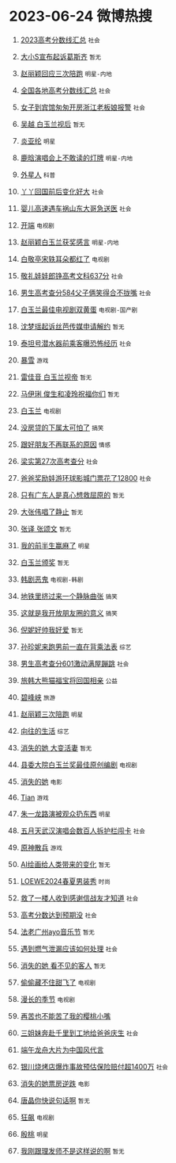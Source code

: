 # 2023-06-24 微博热搜 
1. [2023高考分数线汇总](https://m.weibo.cn/search?containerid=100103type%3D1%26t%3D10%26q%3D%232023%E9%AB%98%E8%80%83%E5%88%86%E6%95%B0%E7%BA%BF%E6%B1%87%E6%80%BB%23&stream_entry_id=51&isnewpage=1&extparam=seat%3D1%26stream_entry_id%3D51%26dgr%3D0%26cate%3D10103%26c_type%3D51%26filter_type%3Drealtimehot%26pos%3D0%26display_time%3D1687557878%26pre_seqid%3D168755787813701969927&luicode=10000011&lfid=106003type%3D25%26t%3D3%26disable_hot%3D1%26filter_type%3Drealtimehot) `社会` 

2. [大小S宣布起诉葛斯齐](https://m.weibo.cn/search?containerid=100103type%3D1%26t%3D10%26q%3D%E5%A4%A7%E5%B0%8FS%E5%AE%A3%E5%B8%83%E8%B5%B7%E8%AF%89%E8%91%9B%E6%96%AF%E9%BD%90&stream_entry_id=31&isnewpage=1&extparam=seat%3D1%26cate%3D5001%26filter_type%3Drealtimehot%26dgr%3D0%26pos%3D0%26lcate%3D5001%26flag%3D2%26band_rank%3D1%26stream_entry_id%3D31%26q%3D%25E5%25A4%25A7%25E5%25B0%258FS%25E5%25AE%25A3%25E5%25B8%2583%25E8%25B5%25B7%25E8%25AF%2589%25E8%2591%259B%25E6%2596%25AF%25E9%25BD%2590%26c_type%3D31%26realpos%3D1%26display_time%3D1687557878%26pre_seqid%3D168755787813701969927&luicode=10000011&lfid=106003type%3D25%26t%3D3%26disable_hot%3D1%26filter_type%3Drealtimehot) `暂无` 

3. [赵丽颖回应三次陪跑](https://m.weibo.cn/search?containerid=100103type%3D1%26t%3D10%26q%3D%23%E8%B5%B5%E4%B8%BD%E9%A2%96%E5%9B%9E%E5%BA%94%E4%B8%89%E6%AC%A1%E9%99%AA%E8%B7%91%23&stream_entry_id=31&isnewpage=1&extparam=seat%3D1%26cate%3D5001%26filter_type%3Drealtimehot%26dgr%3D0%26pos%3D1%26lcate%3D5001%26flag%3D16%26band_rank%3D2%26stream_entry_id%3D31%26q%3D%2523%25E8%25B5%25B5%25E4%25B8%25BD%25E9%25A2%2596%25E5%259B%259E%25E5%25BA%2594%25E4%25B8%2589%25E6%25AC%25A1%25E9%2599%25AA%25E8%25B7%2591%2523%26c_type%3D31%26realpos%3D2%26display_time%3D1687557878%26pre_seqid%3D168755787813701969927&luicode=10000011&lfid=106003type%3D25%26t%3D3%26disable_hot%3D1%26filter_type%3Drealtimehot) `明星-内地` 

4. [全国各地高考分数线汇总](https://m.weibo.cn/search?containerid=100103type%3D1%26t%3D10%26q%3D%23%E5%85%A8%E5%9B%BD%E5%90%84%E5%9C%B0%E9%AB%98%E8%80%83%E5%88%86%E6%95%B0%E7%BA%BF%E6%B1%87%E6%80%BB%23&stream_entry_id=31&isnewpage=1&extparam=seat%3D1%26cate%3D5001%26filter_type%3Drealtimehot%26dgr%3D0%26pos%3D2%26lcate%3D5001%26flag%3D0%26band_rank%3D3%26stream_entry_id%3D31%26q%3D%2523%25E5%2585%25A8%25E5%259B%25BD%25E5%2590%2584%25E5%259C%25B0%25E9%25AB%2598%25E8%2580%2583%25E5%2588%2586%25E6%2595%25B0%25E7%25BA%25BF%25E6%25B1%2587%25E6%2580%25BB%2523%26c_type%3D31%26realpos%3D3%26display_time%3D1687557878%26pre_seqid%3D168755787813701969927&luicode=10000011&lfid=106003type%3D25%26t%3D3%26disable_hot%3D1%26filter_type%3Drealtimehot) `社会` 

5. [女子到宾馆匆匆开房浙江老板娘报警](https://m.weibo.cn/search?containerid=100103type%3D1%26t%3D10%26q%3D%23%E5%A5%B3%E5%AD%90%E5%88%B0%E5%AE%BE%E9%A6%86%E5%8C%86%E5%8C%86%E5%BC%80%E6%88%BF%E6%B5%99%E6%B1%9F%E8%80%81%E6%9D%BF%E5%A8%98%E6%8A%A5%E8%AD%A6%23&stream_entry_id=31&isnewpage=1&extparam=seat%3D1%26cate%3D5001%26filter_type%3Drealtimehot%26dgr%3D0%26pos%3D3%26lcate%3D5001%26flag%3D32768%26band_rank%3D4%26stream_entry_id%3D31%26q%3D%2523%25E5%25A5%25B3%25E5%25AD%2590%25E5%2588%25B0%25E5%25AE%25BE%25E9%25A6%2586%25E5%258C%2586%25E5%258C%2586%25E5%25BC%2580%25E6%2588%25BF%25E6%25B5%2599%25E6%25B1%259F%25E8%2580%2581%25E6%259D%25BF%25E5%25A8%2598%25E6%258A%25A5%25E8%25AD%25A6%2523%26c_type%3D31%26realpos%3D4%26display_time%3D1687557878%26pre_seqid%3D168755787813701969927&luicode=10000011&lfid=106003type%3D25%26t%3D3%26disable_hot%3D1%26filter_type%3Drealtimehot) `社会` 

6. [吴越 白玉兰视后](https://m.weibo.cn/search?containerid=100103type%3D1%26t%3D10%26q%3D%E5%90%B4%E8%B6%8A+%E7%99%BD%E7%8E%89%E5%85%B0%E8%A7%86%E5%90%8E&stream_entry_id=31&isnewpage=1&extparam=seat%3D1%26cate%3D5001%26filter_type%3Drealtimehot%26dgr%3D0%26pos%3D4%26lcate%3D5001%26flag%3D16%26band_rank%3D5%26stream_entry_id%3D31%26q%3D%25E5%2590%25B4%25E8%25B6%258A%2520%25E7%2599%25BD%25E7%258E%2589%25E5%2585%25B0%25E8%25A7%2586%25E5%2590%258E%26c_type%3D31%26realpos%3D5%26display_time%3D1687557878%26pre_seqid%3D168755787813701969927&luicode=10000011&lfid=106003type%3D25%26t%3D3%26disable_hot%3D1%26filter_type%3Drealtimehot) `暂无` 

7. [炎亚纶](https://m.weibo.cn/search?containerid=100103type%3D1%26t%3D10%26q%3D%E7%82%8E%E4%BA%9A%E7%BA%B6&stream_entry_id=31&isnewpage=1&extparam=seat%3D1%26cate%3D5001%26filter_type%3Drealtimehot%26dgr%3D0%26pos%3D5%26lcate%3D5001%26flag%3D2%26band_rank%3D6%26stream_entry_id%3D31%26q%3D%25E7%2582%258E%25E4%25BA%259A%25E7%25BA%25B6%26c_type%3D31%26realpos%3D6%26display_time%3D1687557878%26pre_seqid%3D168755787813701969927&luicode=10000011&lfid=106003type%3D25%26t%3D3%26disable_hot%3D1%26filter_type%3Drealtimehot) `明星` 

8. [鹿晗演唱会上不敢读的灯牌](https://m.weibo.cn/search?containerid=100103type%3D1%26t%3D10%26q%3D%23%E9%B9%BF%E6%99%97%E6%BC%94%E5%94%B1%E4%BC%9A%E4%B8%8A%E4%B8%8D%E6%95%A2%E8%AF%BB%E7%9A%84%E7%81%AF%E7%89%8C%23&stream_entry_id=31&isnewpage=1&extparam=seat%3D1%26cate%3D5001%26filter_type%3Drealtimehot%26dgr%3D0%26pos%3D6%26lcate%3D5001%26flag%3D16%26band_rank%3D7%26stream_entry_id%3D31%26q%3D%2523%25E9%25B9%25BF%25E6%2599%2597%25E6%25BC%2594%25E5%2594%25B1%25E4%25BC%259A%25E4%25B8%258A%25E4%25B8%258D%25E6%2595%25A2%25E8%25AF%25BB%25E7%259A%2584%25E7%2581%25AF%25E7%2589%258C%2523%26c_type%3D31%26realpos%3D7%26display_time%3D1687557878%26pre_seqid%3D168755787813701969927&luicode=10000011&lfid=106003type%3D25%26t%3D3%26disable_hot%3D1%26filter_type%3Drealtimehot) `明星-内地` 

9. [外星人](https://m.weibo.cn/search?containerid=100103type%3D1%26t%3D10%26q%3D%E5%A4%96%E6%98%9F%E4%BA%BA&stream_entry_id=31&isnewpage=1&extparam=seat%3D1%26cate%3D5001%26filter_type%3Drealtimehot%26dgr%3D0%26pos%3D7%26lcate%3D5001%26flag%3D16%26band_rank%3D8%26stream_entry_id%3D31%26q%3D%25E5%25A4%2596%25E6%2598%259F%25E4%25BA%25BA%26c_type%3D31%26realpos%3D8%26display_time%3D1687557878%26pre_seqid%3D168755787813701969927&luicode=10000011&lfid=106003type%3D25%26t%3D3%26disable_hot%3D1%26filter_type%3Drealtimehot) `科普` 

10. [丫丫回国前后变化好大](https://m.weibo.cn/search?containerid=100103type%3D1%26t%3D10%26q%3D%23%E4%B8%AB%E4%B8%AB%E5%9B%9E%E5%9B%BD%E5%89%8D%E5%90%8E%E5%8F%98%E5%8C%96%E5%A5%BD%E5%A4%A7%23&stream_entry_id=31&isnewpage=1&extparam=seat%3D1%26cate%3D5001%26filter_type%3Drealtimehot%26dgr%3D0%26pos%3D8%26lcate%3D5001%26flag%3D32768%26band_rank%3D9%26stream_entry_id%3D31%26q%3D%2523%25E4%25B8%25AB%25E4%25B8%25AB%25E5%259B%259E%25E5%259B%25BD%25E5%2589%258D%25E5%2590%258E%25E5%258F%2598%25E5%258C%2596%25E5%25A5%25BD%25E5%25A4%25A7%2523%26c_type%3D31%26realpos%3D9%26display_time%3D1687557878%26pre_seqid%3D168755787813701969927&luicode=10000011&lfid=106003type%3D25%26t%3D3%26disable_hot%3D1%26filter_type%3Drealtimehot) `社会` 

11. [婴儿高速遇车祸山东大哥急送医](https://m.weibo.cn/search?containerid=100103type%3D1%26t%3D10%26q%3D%23%E5%A9%B4%E5%84%BF%E9%AB%98%E9%80%9F%E9%81%87%E8%BD%A6%E7%A5%B8%E5%B1%B1%E4%B8%9C%E5%A4%A7%E5%93%A5%E6%80%A5%E9%80%81%E5%8C%BB%23&stream_entry_id=31&isnewpage=1&extparam=seat%3D1%26cate%3D5001%26filter_type%3Drealtimehot%26dgr%3D0%26pos%3D9%26lcate%3D5001%26flag%3D32768%26band_rank%3D10%26stream_entry_id%3D31%26q%3D%2523%25E5%25A9%25B4%25E5%2584%25BF%25E9%25AB%2598%25E9%2580%259F%25E9%2581%2587%25E8%25BD%25A6%25E7%25A5%25B8%25E5%25B1%25B1%25E4%25B8%259C%25E5%25A4%25A7%25E5%2593%25A5%25E6%2580%25A5%25E9%2580%2581%25E5%258C%25BB%2523%26c_type%3D31%26realpos%3D10%26display_time%3D1687557878%26pre_seqid%3D168755787813701969927&luicode=10000011&lfid=106003type%3D25%26t%3D3%26disable_hot%3D1%26filter_type%3Drealtimehot) `社会` 

12. [开端](https://m.weibo.cn/search?containerid=100103type%3D1%26t%3D10%26q%3D%E5%BC%80%E7%AB%AF&stream_entry_id=31&isnewpage=1&extparam=seat%3D1%26cate%3D5001%26filter_type%3Drealtimehot%26dgr%3D0%26pos%3D10%26lcate%3D5001%26flag%3D2%26band_rank%3D11%26stream_entry_id%3D31%26q%3D%25E5%25BC%2580%25E7%25AB%25AF%26c_type%3D31%26realpos%3D11%26display_time%3D1687557878%26pre_seqid%3D168755787813701969927&luicode=10000011&lfid=106003type%3D25%26t%3D3%26disable_hot%3D1%26filter_type%3Drealtimehot) `电视剧` 

13. [赵丽颖白玉兰获奖感言](https://m.weibo.cn/search?containerid=100103type%3D1%26t%3D10%26q%3D%23%E8%B5%B5%E4%B8%BD%E9%A2%96%E7%99%BD%E7%8E%89%E5%85%B0%E8%8E%B7%E5%A5%96%E6%84%9F%E8%A8%80%23&stream_entry_id=31&isnewpage=1&extparam=seat%3D1%26cate%3D5001%26filter_type%3Drealtimehot%26dgr%3D0%26pos%3D11%26lcate%3D5001%26flag%3D0%26band_rank%3D12%26stream_entry_id%3D31%26q%3D%2523%25E8%25B5%25B5%25E4%25B8%25BD%25E9%25A2%2596%25E7%2599%25BD%25E7%258E%2589%25E5%2585%25B0%25E8%258E%25B7%25E5%25A5%2596%25E6%2584%259F%25E8%25A8%2580%2523%26c_type%3D31%26realpos%3D12%26display_time%3D1687557878%26pre_seqid%3D168755787813701969927&luicode=10000011&lfid=106003type%3D25%26t%3D3%26disable_hot%3D1%26filter_type%3Drealtimehot) `明星-内地` 

14. [白敬亭宋轶耳朵都红了](https://m.weibo.cn/search?containerid=100103type%3D1%26t%3D10%26q%3D%23%E7%99%BD%E6%95%AC%E4%BA%AD%E5%AE%8B%E8%BD%B6%E8%80%B3%E6%9C%B5%E9%83%BD%E7%BA%A2%E4%BA%86%23&stream_entry_id=31&isnewpage=1&extparam=seat%3D1%26cate%3D5001%26filter_type%3Drealtimehot%26dgr%3D0%26pos%3D12%26lcate%3D5001%26flag%3D2%26band_rank%3D13%26stream_entry_id%3D31%26q%3D%2523%25E7%2599%25BD%25E6%2595%25AC%25E4%25BA%25AD%25E5%25AE%258B%25E8%25BD%25B6%25E8%2580%25B3%25E6%259C%25B5%25E9%2583%25BD%25E7%25BA%25A2%25E4%25BA%2586%2523%26c_type%3D31%26realpos%3D13%26display_time%3D1687557878%26pre_seqid%3D168755787813701969927&luicode=10000011&lfid=106003type%3D25%26t%3D3%26disable_hot%3D1%26filter_type%3Drealtimehot) `电视剧` 

15. [敬礼娃娃郎铮高考文科637分](https://m.weibo.cn/search?containerid=100103type%3D1%26t%3D10%26q%3D%23%E6%95%AC%E7%A4%BC%E5%A8%83%E5%A8%83%E9%83%8E%E9%93%AE%E9%AB%98%E8%80%83%E6%96%87%E7%A7%91637%E5%88%86%23&stream_entry_id=31&isnewpage=1&extparam=seat%3D1%26cate%3D5001%26filter_type%3Drealtimehot%26dgr%3D0%26pos%3D13%26lcate%3D5001%26flag%3D0%26band_rank%3D14%26stream_entry_id%3D31%26q%3D%2523%25E6%2595%25AC%25E7%25A4%25BC%25E5%25A8%2583%25E5%25A8%2583%25E9%2583%258E%25E9%2593%25AE%25E9%25AB%2598%25E8%2580%2583%25E6%2596%2587%25E7%25A7%2591637%25E5%2588%2586%2523%26c_type%3D31%26realpos%3D14%26display_time%3D1687557878%26pre_seqid%3D168755787813701969927&luicode=10000011&lfid=106003type%3D25%26t%3D3%26disable_hot%3D1%26filter_type%3Drealtimehot) `社会` 

16. [男生高考查分584父子俩笑得合不拢嘴](https://m.weibo.cn/search?containerid=100103type%3D1%26t%3D10%26q%3D%23%E7%94%B7%E7%94%9F%E9%AB%98%E8%80%83%E6%9F%A5%E5%88%86584%E7%88%B6%E5%AD%90%E4%BF%A9%E7%AC%91%E5%BE%97%E5%90%88%E4%B8%8D%E6%8B%A2%E5%98%B4%23&stream_entry_id=31&isnewpage=1&extparam=seat%3D1%26cate%3D5001%26filter_type%3Drealtimehot%26dgr%3D0%26pos%3D14%26lcate%3D5001%26flag%3D32768%26band_rank%3D15%26stream_entry_id%3D31%26q%3D%2523%25E7%2594%25B7%25E7%2594%259F%25E9%25AB%2598%25E8%2580%2583%25E6%259F%25A5%25E5%2588%2586584%25E7%2588%25B6%25E5%25AD%2590%25E4%25BF%25A9%25E7%25AC%2591%25E5%25BE%2597%25E5%2590%2588%25E4%25B8%258D%25E6%258B%25A2%25E5%2598%25B4%2523%26c_type%3D31%26realpos%3D15%26display_time%3D1687557878%26pre_seqid%3D168755787813701969927&luicode=10000011&lfid=106003type%3D25%26t%3D3%26disable_hot%3D1%26filter_type%3Drealtimehot) `社会` 

17. [白玉兰最佳电视剧双黄蛋](https://m.weibo.cn/search?containerid=100103type%3D1%26t%3D10%26q%3D%23%E7%99%BD%E7%8E%89%E5%85%B0%E6%9C%80%E4%BD%B3%E7%94%B5%E8%A7%86%E5%89%A7%E5%8F%8C%E9%BB%84%E8%9B%8B%23&stream_entry_id=31&isnewpage=1&extparam=seat%3D1%26cate%3D5001%26filter_type%3Drealtimehot%26dgr%3D0%26pos%3D15%26lcate%3D5001%26flag%3D0%26band_rank%3D16%26stream_entry_id%3D31%26q%3D%2523%25E7%2599%25BD%25E7%258E%2589%25E5%2585%25B0%25E6%259C%2580%25E4%25BD%25B3%25E7%2594%25B5%25E8%25A7%2586%25E5%2589%25A7%25E5%258F%258C%25E9%25BB%2584%25E8%259B%258B%2523%26c_type%3D31%26realpos%3D16%26display_time%3D1687557878%26pre_seqid%3D168755787813701969927&luicode=10000011&lfid=106003type%3D25%26t%3D3%26disable_hot%3D1%26filter_type%3Drealtimehot) `电视剧-国产剧` 

18. [沈梦瑶起诉丝芭传媒申请解约](https://m.weibo.cn/search?containerid=100103type%3D1%26t%3D10%26q%3D%23%E6%B2%88%E6%A2%A6%E7%91%B6%E8%B5%B7%E8%AF%89%E4%B8%9D%E8%8A%AD%E4%BC%A0%E5%AA%92%E7%94%B3%E8%AF%B7%E8%A7%A3%E7%BA%A6%23&stream_entry_id=31&isnewpage=1&extparam=seat%3D1%26cate%3D5001%26filter_type%3Drealtimehot%26dgr%3D0%26pos%3D16%26lcate%3D5001%26flag%3D0%26band_rank%3D17%26stream_entry_id%3D31%26q%3D%2523%25E6%25B2%2588%25E6%25A2%25A6%25E7%2591%25B6%25E8%25B5%25B7%25E8%25AF%2589%25E4%25B8%259D%25E8%258A%25AD%25E4%25BC%25A0%25E5%25AA%2592%25E7%2594%25B3%25E8%25AF%25B7%25E8%25A7%25A3%25E7%25BA%25A6%2523%26c_type%3D31%26realpos%3D17%26display_time%3D1687557878%26pre_seqid%3D168755787813701969927&luicode=10000011&lfid=106003type%3D25%26t%3D3%26disable_hot%3D1%26filter_type%3Drealtimehot) `暂无` 

19. [泰坦号潜水器前乘客曝恐怖经历](https://m.weibo.cn/search?containerid=100103type%3D1%26t%3D10%26q%3D%23%E6%B3%B0%E5%9D%A6%E5%8F%B7%E6%BD%9C%E6%B0%B4%E5%99%A8%E5%89%8D%E4%B9%98%E5%AE%A2%E6%9B%9D%E6%81%90%E6%80%96%E7%BB%8F%E5%8E%86%23&stream_entry_id=31&isnewpage=1&extparam=seat%3D1%26cate%3D5001%26filter_type%3Drealtimehot%26dgr%3D0%26pos%3D18%26lcate%3D5001%26flag%3D0%26band_rank%3D19%26stream_entry_id%3D31%26q%3D%2523%25E6%25B3%25B0%25E5%259D%25A6%25E5%258F%25B7%25E6%25BD%259C%25E6%25B0%25B4%25E5%2599%25A8%25E5%2589%258D%25E4%25B9%2598%25E5%25AE%25A2%25E6%259B%259D%25E6%2581%2590%25E6%2580%2596%25E7%25BB%258F%25E5%258E%2586%2523%26c_type%3D31%26realpos%3D19%26display_time%3D1687557878%26pre_seqid%3D168755787813701969927&luicode=10000011&lfid=106003type%3D25%26t%3D3%26disable_hot%3D1%26filter_type%3Drealtimehot) `社会` 

20. [暴雪](https://m.weibo.cn/search?containerid=100103type%3D1%26t%3D10%26q%3D%E6%9A%B4%E9%9B%AA&stream_entry_id=31&isnewpage=1&extparam=seat%3D1%26cate%3D5001%26filter_type%3Drealtimehot%26dgr%3D0%26pos%3D19%26lcate%3D5001%26flag%3D0%26band_rank%3D20%26stream_entry_id%3D31%26q%3D%25E6%259A%25B4%25E9%259B%25AA%26c_type%3D31%26realpos%3D20%26display_time%3D1687557878%26pre_seqid%3D168755787813701969927&luicode=10000011&lfid=106003type%3D25%26t%3D3%26disable_hot%3D1%26filter_type%3Drealtimehot) `游戏` 

21. [雷佳音 白玉兰视帝](https://m.weibo.cn/search?containerid=100103type%3D1%26t%3D10%26q%3D%E9%9B%B7%E4%BD%B3%E9%9F%B3+%E7%99%BD%E7%8E%89%E5%85%B0%E8%A7%86%E5%B8%9D&stream_entry_id=31&isnewpage=1&extparam=seat%3D1%26cate%3D5001%26filter_type%3Drealtimehot%26dgr%3D0%26pos%3D20%26lcate%3D5001%26flag%3D0%26band_rank%3D21%26stream_entry_id%3D31%26q%3D%25E9%259B%25B7%25E4%25BD%25B3%25E9%259F%25B3%2520%25E7%2599%25BD%25E7%258E%2589%25E5%2585%25B0%25E8%25A7%2586%25E5%25B8%259D%26c_type%3D31%26realpos%3D21%26display_time%3D1687557878%26pre_seqid%3D168755787813701969927&luicode=10000011&lfid=106003type%3D25%26t%3D3%26disable_hot%3D1%26filter_type%3Drealtimehot) `暂无` 

22. [马伊琍 俊生和凌玲祝福你们](https://m.weibo.cn/search?containerid=100103type%3D1%26t%3D10%26q%3D%E9%A9%AC%E4%BC%8A%E7%90%8D+%E4%BF%8A%E7%94%9F%E5%92%8C%E5%87%8C%E7%8E%B2%E7%A5%9D%E7%A6%8F%E4%BD%A0%E4%BB%AC&stream_entry_id=31&isnewpage=1&extparam=seat%3D1%26cate%3D5001%26filter_type%3Drealtimehot%26dgr%3D0%26pos%3D21%26lcate%3D5001%26flag%3D0%26band_rank%3D22%26stream_entry_id%3D31%26q%3D%25E9%25A9%25AC%25E4%25BC%258A%25E7%2590%258D%2520%25E4%25BF%258A%25E7%2594%259F%25E5%2592%258C%25E5%2587%258C%25E7%258E%25B2%25E7%25A5%259D%25E7%25A6%258F%25E4%25BD%25A0%25E4%25BB%25AC%26c_type%3D31%26realpos%3D22%26display_time%3D1687557878%26pre_seqid%3D168755787813701969927&luicode=10000011&lfid=106003type%3D25%26t%3D3%26disable_hot%3D1%26filter_type%3Drealtimehot) `暂无` 

23. [白玉兰](https://m.weibo.cn/search?containerid=100103type%3D1%26t%3D10%26q%3D%E7%99%BD%E7%8E%89%E5%85%B0&stream_entry_id=31&isnewpage=1&extparam=seat%3D1%26cate%3D5001%26filter_type%3Drealtimehot%26dgr%3D0%26pos%3D22%26lcate%3D5001%26flag%3D0%26band_rank%3D23%26stream_entry_id%3D31%26q%3D%25E7%2599%25BD%25E7%258E%2589%25E5%2585%25B0%26c_type%3D31%26realpos%3D23%26display_time%3D1687557878%26pre_seqid%3D168755787813701969927&luicode=10000011&lfid=106003type%3D25%26t%3D3%26disable_hot%3D1%26filter_type%3Drealtimehot) `电视剧` 

24. [没房贷的下属太可怕了](https://m.weibo.cn/search?containerid=100103type%3D1%26t%3D10%26q%3D%23%E6%B2%A1%E6%88%BF%E8%B4%B7%E7%9A%84%E4%B8%8B%E5%B1%9E%E5%A4%AA%E5%8F%AF%E6%80%95%E4%BA%86%23&stream_entry_id=31&isnewpage=1&extparam=seat%3D1%26cate%3D5001%26filter_type%3Drealtimehot%26dgr%3D0%26pos%3D23%26lcate%3D5001%26flag%3D0%26band_rank%3D24%26stream_entry_id%3D31%26q%3D%2523%25E6%25B2%25A1%25E6%2588%25BF%25E8%25B4%25B7%25E7%259A%2584%25E4%25B8%258B%25E5%25B1%259E%25E5%25A4%25AA%25E5%258F%25AF%25E6%2580%2595%25E4%25BA%2586%2523%26c_type%3D31%26realpos%3D24%26display_time%3D1687557878%26pre_seqid%3D168755787813701969927&luicode=10000011&lfid=106003type%3D25%26t%3D3%26disable_hot%3D1%26filter_type%3Drealtimehot) `搞笑` 

25. [跟好朋友不再联系的原因](https://m.weibo.cn/search?containerid=100103type%3D1%26t%3D10%26q%3D%E8%B7%9F%E5%A5%BD%E6%9C%8B%E5%8F%8B%E4%B8%8D%E5%86%8D%E8%81%94%E7%B3%BB%E7%9A%84%E5%8E%9F%E5%9B%A0&stream_entry_id=31&isnewpage=1&extparam=seat%3D1%26cate%3D5001%26filter_type%3Drealtimehot%26dgr%3D0%26pos%3D24%26lcate%3D5001%26flag%3D0%26band_rank%3D25%26stream_entry_id%3D31%26q%3D%25E8%25B7%259F%25E5%25A5%25BD%25E6%259C%258B%25E5%258F%258B%25E4%25B8%258D%25E5%2586%258D%25E8%2581%2594%25E7%25B3%25BB%25E7%259A%2584%25E5%258E%259F%25E5%259B%25A0%26c_type%3D31%26realpos%3D25%26display_time%3D1687557878%26pre_seqid%3D168755787813701969927&luicode=10000011&lfid=106003type%3D25%26t%3D3%26disable_hot%3D1%26filter_type%3Drealtimehot) `情感` 

26. [梁实第27次高考查分](https://m.weibo.cn/search?containerid=100103type%3D1%26t%3D10%26q%3D%23%E6%A2%81%E5%AE%9E%E7%AC%AC27%E6%AC%A1%E9%AB%98%E8%80%83%E6%9F%A5%E5%88%86%23&stream_entry_id=31&isnewpage=1&extparam=seat%3D1%26cate%3D5001%26filter_type%3Drealtimehot%26dgr%3D0%26pos%3D25%26lcate%3D5001%26flag%3D0%26band_rank%3D26%26stream_entry_id%3D31%26q%3D%2523%25E6%25A2%2581%25E5%25AE%259E%25E7%25AC%25AC27%25E6%25AC%25A1%25E9%25AB%2598%25E8%2580%2583%25E6%259F%25A5%25E5%2588%2586%2523%26c_type%3D31%26realpos%3D26%26display_time%3D1687557878%26pre_seqid%3D168755787813701969927&luicode=10000011&lfid=106003type%3D25%26t%3D3%26disable_hot%3D1%26filter_type%3Drealtimehot) `社会` 

27. [爸爸奖励娃游环球影城门票花了12800](https://m.weibo.cn/search?containerid=100103type%3D1%26t%3D10%26q%3D%23%E7%88%B8%E7%88%B8%E5%A5%96%E5%8A%B1%E5%A8%83%E6%B8%B8%E7%8E%AF%E7%90%83%E5%BD%B1%E5%9F%8E%E9%97%A8%E7%A5%A8%E8%8A%B1%E4%BA%8612800%23&stream_entry_id=31&isnewpage=1&extparam=seat%3D1%26cate%3D5001%26filter_type%3Drealtimehot%26dgr%3D0%26pos%3D26%26lcate%3D5001%26flag%3D0%26band_rank%3D27%26stream_entry_id%3D31%26q%3D%2523%25E7%2588%25B8%25E7%2588%25B8%25E5%25A5%2596%25E5%258A%25B1%25E5%25A8%2583%25E6%25B8%25B8%25E7%258E%25AF%25E7%2590%2583%25E5%25BD%25B1%25E5%259F%258E%25E9%2597%25A8%25E7%25A5%25A8%25E8%258A%25B1%25E4%25BA%258612800%2523%26c_type%3D31%26realpos%3D27%26display_time%3D1687557878%26pre_seqid%3D168755787813701969927&luicode=10000011&lfid=106003type%3D25%26t%3D3%26disable_hot%3D1%26filter_type%3Drealtimehot) `社会` 

28. [只有广东人是真心想救屈原的](https://m.weibo.cn/search?containerid=100103type%3D1%26t%3D10%26q%3D%E5%8F%AA%E6%9C%89%E5%B9%BF%E4%B8%9C%E4%BA%BA%E6%98%AF%E7%9C%9F%E5%BF%83%E6%83%B3%E6%95%91%E5%B1%88%E5%8E%9F%E7%9A%84&stream_entry_id=31&isnewpage=1&extparam=seat%3D1%26cate%3D5001%26filter_type%3Drealtimehot%26dgr%3D0%26pos%3D27%26lcate%3D5001%26flag%3D0%26band_rank%3D28%26stream_entry_id%3D31%26q%3D%25E5%258F%25AA%25E6%259C%2589%25E5%25B9%25BF%25E4%25B8%259C%25E4%25BA%25BA%25E6%2598%25AF%25E7%259C%259F%25E5%25BF%2583%25E6%2583%25B3%25E6%2595%2591%25E5%25B1%2588%25E5%258E%259F%25E7%259A%2584%26c_type%3D31%26realpos%3D28%26display_time%3D1687557878%26pre_seqid%3D168755787813701969927&luicode=10000011&lfid=106003type%3D25%26t%3D3%26disable_hot%3D1%26filter_type%3Drealtimehot) `暂无` 

29. [大张伟唱了静止](https://m.weibo.cn/search?containerid=100103type%3D1%26t%3D10%26q%3D%E5%A4%A7%E5%BC%A0%E4%BC%9F%E5%94%B1%E4%BA%86%E9%9D%99%E6%AD%A2&stream_entry_id=31&isnewpage=1&extparam=seat%3D1%26cate%3D5001%26filter_type%3Drealtimehot%26dgr%3D0%26pos%3D28%26lcate%3D5001%26flag%3D0%26band_rank%3D29%26stream_entry_id%3D31%26q%3D%25E5%25A4%25A7%25E5%25BC%25A0%25E4%25BC%259F%25E5%2594%25B1%25E4%25BA%2586%25E9%259D%2599%25E6%25AD%25A2%26c_type%3D31%26realpos%3D29%26display_time%3D1687557878%26pre_seqid%3D168755787813701969927&luicode=10000011&lfid=106003type%3D25%26t%3D3%26disable_hot%3D1%26filter_type%3Drealtimehot) `暂无` 

30. [张译 张颂文](https://m.weibo.cn/search?containerid=100103type%3D1%26t%3D10%26q%3D%E5%BC%A0%E8%AF%91+%E5%BC%A0%E9%A2%82%E6%96%87&stream_entry_id=31&isnewpage=1&extparam=seat%3D1%26cate%3D5001%26filter_type%3Drealtimehot%26dgr%3D0%26pos%3D29%26lcate%3D5001%26flag%3D0%26band_rank%3D30%26stream_entry_id%3D31%26q%3D%25E5%25BC%25A0%25E8%25AF%2591%2520%25E5%25BC%25A0%25E9%25A2%2582%25E6%2596%2587%26c_type%3D31%26realpos%3D30%26display_time%3D1687557878%26pre_seqid%3D168755787813701969927&luicode=10000011&lfid=106003type%3D25%26t%3D3%26disable_hot%3D1%26filter_type%3Drealtimehot) `暂无` 

31. [我的前半生赢麻了](https://m.weibo.cn/search?containerid=100103type%3D1%26t%3D10%26q%3D%23%E6%88%91%E7%9A%84%E5%89%8D%E5%8D%8A%E7%94%9F%E8%B5%A2%E9%BA%BB%E4%BA%86%23&stream_entry_id=31&isnewpage=1&extparam=seat%3D1%26cate%3D5001%26filter_type%3Drealtimehot%26dgr%3D0%26pos%3D30%26lcate%3D5001%26flag%3D0%26band_rank%3D31%26stream_entry_id%3D31%26q%3D%2523%25E6%2588%2591%25E7%259A%2584%25E5%2589%258D%25E5%258D%258A%25E7%2594%259F%25E8%25B5%25A2%25E9%25BA%25BB%25E4%25BA%2586%2523%26c_type%3D31%26realpos%3D31%26display_time%3D1687557878%26pre_seqid%3D168755787813701969927&luicode=10000011&lfid=106003type%3D25%26t%3D3%26disable_hot%3D1%26filter_type%3Drealtimehot) `明星` 

32. [白玉兰颁奖](https://m.weibo.cn/search?containerid=100103type%3D1%26t%3D10%26q%3D%23%E7%99%BD%E7%8E%89%E5%85%B0%E9%A2%81%E5%A5%96%23&stream_entry_id=31&isnewpage=1&extparam=seat%3D1%26cate%3D5001%26filter_type%3Drealtimehot%26dgr%3D0%26pos%3D31%26lcate%3D5001%26flag%3D0%26band_rank%3D32%26stream_entry_id%3D31%26q%3D%2523%25E7%2599%25BD%25E7%258E%2589%25E5%2585%25B0%25E9%25A2%2581%25E5%25A5%2596%2523%26c_type%3D31%26realpos%3D32%26display_time%3D1687557878%26pre_seqid%3D168755787813701969927&luicode=10000011&lfid=106003type%3D25%26t%3D3%26disable_hot%3D1%26filter_type%3Drealtimehot) `暂无` 

33. [韩剧恶鬼](https://m.weibo.cn/search?containerid=100103type%3D1%26t%3D10%26q%3D%E9%9F%A9%E5%89%A7%E6%81%B6%E9%AC%BC&stream_entry_id=31&isnewpage=1&extparam=seat%3D1%26cate%3D5001%26filter_type%3Drealtimehot%26dgr%3D0%26pos%3D32%26lcate%3D5001%26flag%3D0%26band_rank%3D33%26stream_entry_id%3D31%26q%3D%25E9%259F%25A9%25E5%2589%25A7%25E6%2581%25B6%25E9%25AC%25BC%26c_type%3D31%26realpos%3D33%26display_time%3D1687557878%26pre_seqid%3D168755787813701969927&luicode=10000011&lfid=106003type%3D25%26t%3D3%26disable_hot%3D1%26filter_type%3Drealtimehot) `电视剧-韩剧` 

34. [地铁里挤过来一个静脉曲张](https://m.weibo.cn/search?containerid=100103type%3D1%26t%3D10%26q%3D%23%E5%9C%B0%E9%93%81%E9%87%8C%E6%8C%A4%E8%BF%87%E6%9D%A5%E4%B8%80%E4%B8%AA%E9%9D%99%E8%84%89%E6%9B%B2%E5%BC%A0%23&stream_entry_id=31&isnewpage=1&extparam=seat%3D1%26cate%3D5001%26filter_type%3Drealtimehot%26dgr%3D0%26pos%3D33%26lcate%3D5001%26flag%3D0%26band_rank%3D34%26stream_entry_id%3D31%26q%3D%2523%25E5%259C%25B0%25E9%2593%2581%25E9%2587%258C%25E6%258C%25A4%25E8%25BF%2587%25E6%259D%25A5%25E4%25B8%2580%25E4%25B8%25AA%25E9%259D%2599%25E8%2584%2589%25E6%259B%25B2%25E5%25BC%25A0%2523%26c_type%3D31%26realpos%3D34%26display_time%3D1687557878%26pre_seqid%3D168755787813701969927&luicode=10000011&lfid=106003type%3D25%26t%3D3%26disable_hot%3D1%26filter_type%3Drealtimehot) `搞笑` 

35. [这就是我开放朋友圈的意义](https://m.weibo.cn/search?containerid=100103type%3D1%26t%3D10%26q%3D%23%E8%BF%99%E5%B0%B1%E6%98%AF%E6%88%91%E5%BC%80%E6%94%BE%E6%9C%8B%E5%8F%8B%E5%9C%88%E7%9A%84%E6%84%8F%E4%B9%89%23&stream_entry_id=31&isnewpage=1&extparam=seat%3D1%26cate%3D5001%26filter_type%3Drealtimehot%26dgr%3D0%26pos%3D34%26lcate%3D5001%26flag%3D0%26band_rank%3D35%26stream_entry_id%3D31%26q%3D%2523%25E8%25BF%2599%25E5%25B0%25B1%25E6%2598%25AF%25E6%2588%2591%25E5%25BC%2580%25E6%2594%25BE%25E6%259C%258B%25E5%258F%258B%25E5%259C%2588%25E7%259A%2584%25E6%2584%258F%25E4%25B9%2589%2523%26c_type%3D31%26realpos%3D35%26display_time%3D1687557878%26pre_seqid%3D168755787813701969927&luicode=10000011&lfid=106003type%3D25%26t%3D3%26disable_hot%3D1%26filter_type%3Drealtimehot) `搞笑` 

36. [倪妮好帅我好爱](https://m.weibo.cn/search?containerid=100103type%3D1%26t%3D10%26q%3D%E5%80%AA%E5%A6%AE%E5%A5%BD%E5%B8%85%E6%88%91%E5%A5%BD%E7%88%B1&stream_entry_id=31&isnewpage=1&extparam=seat%3D1%26cate%3D5001%26filter_type%3Drealtimehot%26dgr%3D0%26pos%3D35%26lcate%3D5001%26flag%3D0%26band_rank%3D36%26stream_entry_id%3D31%26q%3D%25E5%2580%25AA%25E5%25A6%25AE%25E5%25A5%25BD%25E5%25B8%2585%25E6%2588%2591%25E5%25A5%25BD%25E7%2588%25B1%26c_type%3D31%26realpos%3D36%26display_time%3D1687557878%26pre_seqid%3D168755787813701969927&luicode=10000011&lfid=106003type%3D25%26t%3D3%26disable_hot%3D1%26filter_type%3Drealtimehot) `暂无` 

37. [孙珍妮来跑男前一直在背乘法表](https://m.weibo.cn/search?containerid=100103type%3D1%26t%3D10%26q%3D%23%E5%AD%99%E7%8F%8D%E5%A6%AE%E6%9D%A5%E8%B7%91%E7%94%B7%E5%89%8D%E4%B8%80%E7%9B%B4%E5%9C%A8%E8%83%8C%E4%B9%98%E6%B3%95%E8%A1%A8%23&stream_entry_id=31&isnewpage=1&extparam=seat%3D1%26cate%3D5001%26filter_type%3Drealtimehot%26dgr%3D0%26pos%3D36%26lcate%3D5001%26flag%3D0%26band_rank%3D37%26stream_entry_id%3D31%26q%3D%2523%25E5%25AD%2599%25E7%258F%258D%25E5%25A6%25AE%25E6%259D%25A5%25E8%25B7%2591%25E7%2594%25B7%25E5%2589%258D%25E4%25B8%2580%25E7%259B%25B4%25E5%259C%25A8%25E8%2583%258C%25E4%25B9%2598%25E6%25B3%2595%25E8%25A1%25A8%2523%26c_type%3D31%26realpos%3D37%26display_time%3D1687557878%26pre_seqid%3D168755787813701969927&luicode=10000011&lfid=106003type%3D25%26t%3D3%26disable_hot%3D1%26filter_type%3Drealtimehot) `综艺` 

38. [男生高考查分601激动满屋蹦跳](https://m.weibo.cn/search?containerid=100103type%3D1%26t%3D10%26q%3D%23%E7%94%B7%E7%94%9F%E9%AB%98%E8%80%83%E6%9F%A5%E5%88%86601%E6%BF%80%E5%8A%A8%E6%BB%A1%E5%B1%8B%E8%B9%A6%E8%B7%B3%23&stream_entry_id=31&isnewpage=1&extparam=seat%3D1%26cate%3D5001%26filter_type%3Drealtimehot%26dgr%3D0%26pos%3D37%26lcate%3D5001%26flag%3D32768%26band_rank%3D38%26stream_entry_id%3D31%26q%3D%2523%25E7%2594%25B7%25E7%2594%259F%25E9%25AB%2598%25E8%2580%2583%25E6%259F%25A5%25E5%2588%2586601%25E6%25BF%2580%25E5%258A%25A8%25E6%25BB%25A1%25E5%25B1%258B%25E8%25B9%25A6%25E8%25B7%25B3%2523%26c_type%3D31%26realpos%3D38%26display_time%3D1687557878%26pre_seqid%3D168755787813701969927&luicode=10000011&lfid=106003type%3D25%26t%3D3%26disable_hot%3D1%26filter_type%3Drealtimehot) `社会` 

39. [旅韩大熊猫福宝将回国相亲](https://m.weibo.cn/search?containerid=100103type%3D1%26t%3D10%26q%3D%23%E6%97%85%E9%9F%A9%E5%A4%A7%E7%86%8A%E7%8C%AB%E7%A6%8F%E5%AE%9D%E5%B0%86%E5%9B%9E%E5%9B%BD%E7%9B%B8%E4%BA%B2%23&stream_entry_id=31&isnewpage=1&extparam=seat%3D1%26cate%3D5001%26filter_type%3Drealtimehot%26dgr%3D0%26pos%3D38%26lcate%3D5001%26flag%3D32768%26band_rank%3D39%26stream_entry_id%3D31%26q%3D%2523%25E6%2597%2585%25E9%259F%25A9%25E5%25A4%25A7%25E7%2586%258A%25E7%258C%25AB%25E7%25A6%258F%25E5%25AE%259D%25E5%25B0%2586%25E5%259B%259E%25E5%259B%25BD%25E7%259B%25B8%25E4%25BA%25B2%2523%26c_type%3D31%26realpos%3D39%26display_time%3D1687557878%26pre_seqid%3D168755787813701969927&luicode=10000011&lfid=106003type%3D25%26t%3D3%26disable_hot%3D1%26filter_type%3Drealtimehot) `公益` 

40. [碧峰峡](https://m.weibo.cn/search?containerid=100103type%3D1%26t%3D10%26q%3D%E7%A2%A7%E5%B3%B0%E5%B3%A1&stream_entry_id=31&isnewpage=1&extparam=seat%3D1%26cate%3D5001%26filter_type%3Drealtimehot%26dgr%3D0%26pos%3D39%26lcate%3D5001%26flag%3D0%26band_rank%3D40%26stream_entry_id%3D31%26q%3D%25E7%25A2%25A7%25E5%25B3%25B0%25E5%25B3%25A1%26c_type%3D31%26realpos%3D40%26display_time%3D1687557878%26pre_seqid%3D168755787813701969927&luicode=10000011&lfid=106003type%3D25%26t%3D3%26disable_hot%3D1%26filter_type%3Drealtimehot) `旅游` 

41. [赵丽颖三次陪跑](https://m.weibo.cn/search?containerid=100103type%3D1%26t%3D10%26q%3D%E8%B5%B5%E4%B8%BD%E9%A2%96%E4%B8%89%E6%AC%A1%E9%99%AA%E8%B7%91&stream_entry_id=31&isnewpage=1&extparam=seat%3D1%26cate%3D5001%26filter_type%3Drealtimehot%26dgr%3D0%26pos%3D40%26lcate%3D5001%26flag%3D0%26band_rank%3D41%26stream_entry_id%3D31%26q%3D%25E8%25B5%25B5%25E4%25B8%25BD%25E9%25A2%2596%25E4%25B8%2589%25E6%25AC%25A1%25E9%2599%25AA%25E8%25B7%2591%26c_type%3D31%26realpos%3D41%26display_time%3D1687557878%26pre_seqid%3D168755787813701969927&luicode=10000011&lfid=106003type%3D25%26t%3D3%26disable_hot%3D1%26filter_type%3Drealtimehot) `明星` 

42. [向往的生活](https://m.weibo.cn/search?containerid=100103type%3D1%26t%3D10%26q%3D%E5%90%91%E5%BE%80%E7%9A%84%E7%94%9F%E6%B4%BB&stream_entry_id=31&isnewpage=1&extparam=seat%3D1%26cate%3D5001%26filter_type%3Drealtimehot%26dgr%3D0%26pos%3D41%26lcate%3D5001%26flag%3D0%26band_rank%3D42%26stream_entry_id%3D31%26q%3D%25E5%2590%2591%25E5%25BE%2580%25E7%259A%2584%25E7%2594%259F%25E6%25B4%25BB%26c_type%3D31%26realpos%3D42%26display_time%3D1687557878%26pre_seqid%3D168755787813701969927&luicode=10000011&lfid=106003type%3D25%26t%3D3%26disable_hot%3D1%26filter_type%3Drealtimehot) `综艺` 

43. [消失的她 大变活妻](https://m.weibo.cn/search?containerid=100103type%3D1%26t%3D10%26q%3D%E6%B6%88%E5%A4%B1%E7%9A%84%E5%A5%B9+%E5%A4%A7%E5%8F%98%E6%B4%BB%E5%A6%BB&stream_entry_id=31&isnewpage=1&extparam=seat%3D1%26cate%3D5001%26filter_type%3Drealtimehot%26dgr%3D0%26pos%3D42%26lcate%3D5001%26flag%3D0%26band_rank%3D43%26stream_entry_id%3D31%26q%3D%25E6%25B6%2588%25E5%25A4%25B1%25E7%259A%2584%25E5%25A5%25B9%2520%25E5%25A4%25A7%25E5%258F%2598%25E6%25B4%25BB%25E5%25A6%25BB%26c_type%3D31%26realpos%3D43%26display_time%3D1687557878%26pre_seqid%3D168755787813701969927&luicode=10000011&lfid=106003type%3D25%26t%3D3%26disable_hot%3D1%26filter_type%3Drealtimehot) `暂无` 

44. [县委大院白玉兰奖最佳原创编剧](https://m.weibo.cn/search?containerid=100103type%3D1%26t%3D10%26q%3D%23%E5%8E%BF%E5%A7%94%E5%A4%A7%E9%99%A2%E7%99%BD%E7%8E%89%E5%85%B0%E5%A5%96%E6%9C%80%E4%BD%B3%E5%8E%9F%E5%88%9B%E7%BC%96%E5%89%A7%23&stream_entry_id=31&isnewpage=1&extparam=seat%3D1%26cate%3D5001%26filter_type%3Drealtimehot%26dgr%3D0%26pos%3D43%26lcate%3D5001%26flag%3D0%26band_rank%3D44%26stream_entry_id%3D31%26q%3D%2523%25E5%258E%25BF%25E5%25A7%2594%25E5%25A4%25A7%25E9%2599%25A2%25E7%2599%25BD%25E7%258E%2589%25E5%2585%25B0%25E5%25A5%2596%25E6%259C%2580%25E4%25BD%25B3%25E5%258E%259F%25E5%2588%259B%25E7%25BC%2596%25E5%2589%25A7%2523%26c_type%3D31%26realpos%3D44%26display_time%3D1687557878%26pre_seqid%3D168755787813701969927&luicode=10000011&lfid=106003type%3D25%26t%3D3%26disable_hot%3D1%26filter_type%3Drealtimehot) `电视剧` 

45. [消失的她](https://m.weibo.cn/search?containerid=100103type%3D1%26t%3D10%26q%3D%E6%B6%88%E5%A4%B1%E7%9A%84%E5%A5%B9&stream_entry_id=31&isnewpage=1&extparam=seat%3D1%26cate%3D5001%26filter_type%3Drealtimehot%26dgr%3D0%26pos%3D44%26lcate%3D5001%26flag%3D0%26band_rank%3D45%26stream_entry_id%3D31%26q%3D%25E6%25B6%2588%25E5%25A4%25B1%25E7%259A%2584%25E5%25A5%25B9%26c_type%3D31%26realpos%3D45%26display_time%3D1687557878%26pre_seqid%3D168755787813701969927&luicode=10000011&lfid=106003type%3D25%26t%3D3%26disable_hot%3D1%26filter_type%3Drealtimehot) `电影` 

46. [Tian](https://m.weibo.cn/search?containerid=100103type%3D1%26t%3D10%26q%3DTian&stream_entry_id=31&isnewpage=1&extparam=seat%3D1%26cate%3D5001%26filter_type%3Drealtimehot%26dgr%3D0%26pos%3D45%26lcate%3D5001%26flag%3D0%26band_rank%3D46%26stream_entry_id%3D31%26q%3DTian%26c_type%3D31%26realpos%3D46%26display_time%3D1687557878%26pre_seqid%3D168755787813701969927&luicode=10000011&lfid=106003type%3D25%26t%3D3%26disable_hot%3D1%26filter_type%3Drealtimehot) `游戏` 

47. [朱一龙路演被观众扔东西](https://m.weibo.cn/search?containerid=100103type%3D1%26t%3D10%26q%3D%23%E6%9C%B1%E4%B8%80%E9%BE%99%E8%B7%AF%E6%BC%94%E8%A2%AB%E8%A7%82%E4%BC%97%E6%89%94%E4%B8%9C%E8%A5%BF%23&stream_entry_id=31&isnewpage=1&extparam=seat%3D1%26cate%3D5001%26filter_type%3Drealtimehot%26dgr%3D0%26pos%3D46%26lcate%3D5001%26flag%3D0%26band_rank%3D47%26stream_entry_id%3D31%26q%3D%2523%25E6%259C%25B1%25E4%25B8%2580%25E9%25BE%2599%25E8%25B7%25AF%25E6%25BC%2594%25E8%25A2%25AB%25E8%25A7%2582%25E4%25BC%2597%25E6%2589%2594%25E4%25B8%259C%25E8%25A5%25BF%2523%26c_type%3D31%26realpos%3D47%26display_time%3D1687557878%26pre_seqid%3D168755787813701969927&luicode=10000011&lfid=106003type%3D25%26t%3D3%26disable_hot%3D1%26filter_type%3Drealtimehot) `明星` 

48. [五月天武汉演唱会数百人拆护栏闯卡](https://m.weibo.cn/search?containerid=100103type%3D1%26t%3D10%26q%3D%23%E4%BA%94%E6%9C%88%E5%A4%A9%E6%AD%A6%E6%B1%89%E6%BC%94%E5%94%B1%E4%BC%9A%E6%95%B0%E7%99%BE%E4%BA%BA%E6%8B%86%E6%8A%A4%E6%A0%8F%E9%97%AF%E5%8D%A1%23&stream_entry_id=31&isnewpage=1&extparam=seat%3D1%26cate%3D5001%26filter_type%3Drealtimehot%26dgr%3D0%26pos%3D47%26lcate%3D5001%26flag%3D0%26band_rank%3D48%26stream_entry_id%3D31%26q%3D%2523%25E4%25BA%2594%25E6%259C%2588%25E5%25A4%25A9%25E6%25AD%25A6%25E6%25B1%2589%25E6%25BC%2594%25E5%2594%25B1%25E4%25BC%259A%25E6%2595%25B0%25E7%2599%25BE%25E4%25BA%25BA%25E6%258B%2586%25E6%258A%25A4%25E6%25A0%258F%25E9%2597%25AF%25E5%258D%25A1%2523%26c_type%3D31%26realpos%3D48%26display_time%3D1687557878%26pre_seqid%3D168755787813701969927&luicode=10000011&lfid=106003type%3D25%26t%3D3%26disable_hot%3D1%26filter_type%3Drealtimehot) `社会` 

49. [原神散兵](https://m.weibo.cn/search?containerid=100103type%3D1%26t%3D10%26q%3D%E5%8E%9F%E7%A5%9E%E6%95%A3%E5%85%B5&stream_entry_id=31&isnewpage=1&extparam=seat%3D1%26cate%3D5001%26filter_type%3Drealtimehot%26dgr%3D0%26pos%3D48%26lcate%3D5001%26flag%3D0%26band_rank%3D49%26stream_entry_id%3D31%26q%3D%25E5%258E%259F%25E7%25A5%259E%25E6%2595%25A3%25E5%2585%25B5%26c_type%3D31%26realpos%3D49%26display_time%3D1687557878%26pre_seqid%3D168755787813701969927&luicode=10000011&lfid=106003type%3D25%26t%3D3%26disable_hot%3D1%26filter_type%3Drealtimehot) `游戏` 

50. [AI绘画给人类带来的变化](https://m.weibo.cn/search?containerid=100103type%3D1%26t%3D10%26q%3DAI%E7%BB%98%E7%94%BB%E7%BB%99%E4%BA%BA%E7%B1%BB%E5%B8%A6%E6%9D%A5%E7%9A%84%E5%8F%98%E5%8C%96&stream_entry_id=31&isnewpage=1&extparam=seat%3D1%26cate%3D5001%26filter_type%3Drealtimehot%26dgr%3D0%26pos%3D49%26lcate%3D5001%26flag%3D0%26band_rank%3D50%26stream_entry_id%3D31%26q%3DAI%25E7%25BB%2598%25E7%2594%25BB%25E7%25BB%2599%25E4%25BA%25BA%25E7%25B1%25BB%25E5%25B8%25A6%25E6%259D%25A5%25E7%259A%2584%25E5%258F%2598%25E5%258C%2596%26c_type%3D31%26realpos%3D50%26display_time%3D1687557878%26pre_seqid%3D168755787813701969927&luicode=10000011&lfid=106003type%3D25%26t%3D3%26disable_hot%3D1%26filter_type%3Drealtimehot) `暂无` 

51. [LOEWE2024春夏男装秀](https://m.weibo.cn/search?containerid=100103type%3D1%26t%3D10%26q%3D%23LOEWE2024%E6%98%A5%E5%A4%8F%E7%94%B7%E8%A3%85%E7%A7%80%23&stream_entry_id=31&isnewpage=1&extparam=seat%3D1%26topic_ad%3D1%26cate%3D5001%26stream_entry_id%3D31%26dgr%3D0%26filter_type%3Drealtimehot%26lcate%3D5001%26pos%3D6%26adid%3D194096%26band_rank%3D7%26q%3D%2523LOEWE2024%25E6%2598%25A5%25E5%25A4%258F%25E7%2594%25B7%25E8%25A3%2585%25E7%25A7%2580%2523%26c_type%3D31%26is_ad_pos%3D1%26display_time%3D1687550677%26pre_seqid%3D16875506769960645318&luicode=10000011&lfid=106003type%3D25%26t%3D3%26disable_hot%3D1%26filter_type%3Drealtimehot) `时尚` 

52. [救了一楼人收到感谢信战友才知道](https://m.weibo.cn/search?containerid=100103type%3D1%26t%3D10%26q%3D%23%E6%95%91%E4%BA%86%E4%B8%80%E6%A5%BC%E4%BA%BA%E6%94%B6%E5%88%B0%E6%84%9F%E8%B0%A2%E4%BF%A1%E6%88%98%E5%8F%8B%E6%89%8D%E7%9F%A5%E9%81%93%23&stream_entry_id=31&isnewpage=1&extparam=seat%3D1%26cate%3D5001%26stream_entry_id%3D31%26realpos%3D30%26dgr%3D0%26lcate%3D5001%26filter_type%3Drealtimehot%26flag%3D32768%26band_rank%3D30%26q%3D%2523%25E6%2595%2591%25E4%25BA%2586%25E4%25B8%2580%25E6%25A5%25BC%25E4%25BA%25BA%25E6%2594%25B6%25E5%2588%25B0%25E6%2584%259F%25E8%25B0%25A2%25E4%25BF%25A1%25E6%2588%2598%25E5%258F%258B%25E6%2589%258D%25E7%259F%25A5%25E9%2581%2593%2523%26c_type%3D31%26pos%3D30%26display_time%3D1687550677%26pre_seqid%3D16875506769960645318&luicode=10000011&lfid=106003type%3D25%26t%3D3%26disable_hot%3D1%26filter_type%3Drealtimehot) `社会` 

53. [高考分数达到预期没](https://m.weibo.cn/search?containerid=100103type%3D1%26t%3D10%26q%3D%23%E9%AB%98%E8%80%83%E5%88%86%E6%95%B0%E8%BE%BE%E5%88%B0%E9%A2%84%E6%9C%9F%E6%B2%A1%23&stream_entry_id=31&isnewpage=1&extparam=seat%3D1%26cate%3D5001%26stream_entry_id%3D31%26realpos%3D38%26dgr%3D0%26lcate%3D5001%26filter_type%3Drealtimehot%26flag%3D1%26band_rank%3D38%26q%3D%2523%25E9%25AB%2598%25E8%2580%2583%25E5%2588%2586%25E6%2595%25B0%25E8%25BE%25BE%25E5%2588%25B0%25E9%25A2%2584%25E6%259C%259F%25E6%25B2%25A1%2523%26c_type%3D31%26pos%3D38%26display_time%3D1687550677%26pre_seqid%3D16875506769960645318&luicode=10000011&lfid=106003type%3D25%26t%3D3%26disable_hot%3D1%26filter_type%3Drealtimehot) `社会` 

54. [法老广州ayo音乐节](https://m.weibo.cn/search?containerid=100103type%3D1%26t%3D10%26q%3D%E6%B3%95%E8%80%81%E5%B9%BF%E5%B7%9Eayo%E9%9F%B3%E4%B9%90%E8%8A%82&stream_entry_id=31&isnewpage=1&extparam=seat%3D1%26cate%3D5001%26stream_entry_id%3D31%26realpos%3D46%26dgr%3D0%26lcate%3D5001%26filter_type%3Drealtimehot%26flag%3D0%26band_rank%3D46%26q%3D%25E6%25B3%2595%25E8%2580%2581%25E5%25B9%25BF%25E5%25B7%259Eayo%25E9%259F%25B3%25E4%25B9%2590%25E8%258A%2582%26c_type%3D31%26pos%3D46%26display_time%3D1687550677%26pre_seqid%3D16875506769960645318&luicode=10000011&lfid=106003type%3D25%26t%3D3%26disable_hot%3D1%26filter_type%3Drealtimehot) `暂无` 

55. [遇到燃气泄漏应该如何处理](https://m.weibo.cn/search?containerid=100103type%3D1%26t%3D10%26q%3D%23%E9%81%87%E5%88%B0%E7%87%83%E6%B0%94%E6%B3%84%E6%BC%8F%E5%BA%94%E8%AF%A5%E5%A6%82%E4%BD%95%E5%A4%84%E7%90%86%23&stream_entry_id=31&isnewpage=1&extparam=seat%3D1%26c_type%3D31%26cate%3D5001%26band_rank%3D21%26flag%3D0%26dgr%3D0%26lcate%3D5001%26stream_entry_id%3D31%26pos%3D20%26q%3D%2523%25E9%2581%2587%25E5%2588%25B0%25E7%2587%2583%25E6%25B0%2594%25E6%25B3%2584%25E6%25BC%258F%25E5%25BA%2594%25E8%25AF%25A5%25E5%25A6%2582%25E4%25BD%2595%25E5%25A4%2584%25E7%2590%2586%2523%26realpos%3D21%26filter_type%3Drealtimehot%26display_time%3D1687543488%26pre_seqid%3D168754348855303267951&luicode=10000011&lfid=106003type%3D25%26t%3D3%26disable_hot%3D1%26filter_type%3Drealtimehot) `社会` 

56. [消失的她 看不见的客人](https://m.weibo.cn/search?containerid=100103type%3D1%26t%3D10%26q%3D%E6%B6%88%E5%A4%B1%E7%9A%84%E5%A5%B9+%E7%9C%8B%E4%B8%8D%E8%A7%81%E7%9A%84%E5%AE%A2%E4%BA%BA&stream_entry_id=31&isnewpage=1&extparam=seat%3D1%26c_type%3D31%26cate%3D5001%26band_rank%3D34%26flag%3D0%26dgr%3D0%26lcate%3D5001%26stream_entry_id%3D31%26pos%3D33%26q%3D%25E6%25B6%2588%25E5%25A4%25B1%25E7%259A%2584%25E5%25A5%25B9%2520%25E7%259C%258B%25E4%25B8%258D%25E8%25A7%2581%25E7%259A%2584%25E5%25AE%25A2%25E4%25BA%25BA%26realpos%3D34%26filter_type%3Drealtimehot%26display_time%3D1687543488%26pre_seqid%3D168754348855303267951&luicode=10000011&lfid=106003type%3D25%26t%3D3%26disable_hot%3D1%26filter_type%3Drealtimehot) `暂无` 

57. [偷偷藏不住甜飞了](https://m.weibo.cn/search?containerid=100103type%3D1%26t%3D10%26q%3D%23%E5%81%B7%E5%81%B7%E8%97%8F%E4%B8%8D%E4%BD%8F%E7%94%9C%E9%A3%9E%E4%BA%86%23&stream_entry_id=31&isnewpage=1&extparam=seat%3D1%26c_type%3D31%26cate%3D5001%26band_rank%3D44%26flag%3D1%26dgr%3D0%26lcate%3D5001%26stream_entry_id%3D31%26pos%3D43%26q%3D%2523%25E5%2581%25B7%25E5%2581%25B7%25E8%2597%258F%25E4%25B8%258D%25E4%25BD%258F%25E7%2594%259C%25E9%25A3%259E%25E4%25BA%2586%2523%26realpos%3D44%26filter_type%3Drealtimehot%26display_time%3D1687543488%26pre_seqid%3D168754348855303267951&luicode=10000011&lfid=106003type%3D25%26t%3D3%26disable_hot%3D1%26filter_type%3Drealtimehot) `电视剧` 

58. [漫长的季节](https://m.weibo.cn/search?containerid=100103type%3D1%26t%3D10%26q%3D%E6%BC%AB%E9%95%BF%E7%9A%84%E5%AD%A3%E8%8A%82&stream_entry_id=31&isnewpage=1&extparam=seat%3D1%26c_type%3D31%26cate%3D5001%26band_rank%3D46%26flag%3D0%26dgr%3D0%26lcate%3D5001%26stream_entry_id%3D31%26pos%3D45%26q%3D%25E6%25BC%25AB%25E9%2595%25BF%25E7%259A%2584%25E5%25AD%25A3%25E8%258A%2582%26realpos%3D46%26filter_type%3Drealtimehot%26display_time%3D1687543488%26pre_seqid%3D168754348855303267951&luicode=10000011&lfid=106003type%3D25%26t%3D3%26disable_hot%3D1%26filter_type%3Drealtimehot) `电视剧` 

59. [再苦也不能苦了我的樱桃小嘴](https://m.weibo.cn/search?containerid=100103type%3D1%26t%3D10%26q%3D%23%E5%86%8D%E8%8B%A6%E4%B9%9F%E4%B8%8D%E8%83%BD%E8%8B%A6%E4%BA%86%E6%88%91%E7%9A%84%E6%A8%B1%E6%A1%83%E5%B0%8F%E5%98%B4%23&stream_entry_id=31&isnewpage=1&extparam=seat%3D1%26cate%3D5001%26filter_type%3Drealtimehot%26dgr%3D0%26pos%3D47%26lcate%3D5001%26flag%3D0%26band_rank%3D48%26stream_entry_id%3D31%26q%3D%2523%25E5%2586%258D%25E8%258B%25A6%25E4%25B9%259F%25E4%25B8%258D%25E8%2583%25BD%25E8%258B%25A6%25E4%25BA%2586%25E6%2588%2591%25E7%259A%2584%25E6%25A8%25B1%25E6%25A1%2583%25E5%25B0%258F%25E5%2598%25B4%2523%26c_type%3D31%26realpos%3D48%26display_time%3D1687539852%26pre_seqid%3D1687539852680027203198&luicode=10000011&lfid=106003type%3D25%26t%3D3%26disable_hot%3D1%26filter_type%3Drealtimehot)  

60. [三姐妹奔赴千里到工地给爸爸庆生](https://m.weibo.cn/search?containerid=100103type%3D1%26t%3D10%26q%3D%23%E4%B8%89%E5%A7%90%E5%A6%B9%E5%A5%94%E8%B5%B4%E5%8D%83%E9%87%8C%E5%88%B0%E5%B7%A5%E5%9C%B0%E7%BB%99%E7%88%B8%E7%88%B8%E5%BA%86%E7%94%9F%23&stream_entry_id=31&isnewpage=1&extparam=seat%3D1%26cate%3D5001%26filter_type%3Drealtimehot%26dgr%3D0%26pos%3D49%26lcate%3D5001%26flag%3D32768%26band_rank%3D50%26stream_entry_id%3D31%26q%3D%2523%25E4%25B8%2589%25E5%25A7%2590%25E5%25A6%25B9%25E5%25A5%2594%25E8%25B5%25B4%25E5%258D%2583%25E9%2587%258C%25E5%2588%25B0%25E5%25B7%25A5%25E5%259C%25B0%25E7%25BB%2599%25E7%2588%25B8%25E7%2588%25B8%25E5%25BA%2586%25E7%2594%259F%2523%26c_type%3D31%26realpos%3D50%26display_time%3D1687539852%26pre_seqid%3D1687539852680027203198&luicode=10000011&lfid=106003type%3D25%26t%3D3%26disable_hot%3D1%26filter_type%3Drealtimehot) `社会` 

61. [端午龙舟大片为中国风代言](https://m.weibo.cn/search?containerid=100103type%3D1%26t%3D10%26q%3D%23%E7%AB%AF%E5%8D%88%E9%BE%99%E8%88%9F%E5%A4%A7%E7%89%87%E4%B8%BA%E4%B8%AD%E5%9B%BD%E9%A3%8E%E4%BB%A3%E8%A8%80%23&stream_entry_id=51&isnewpage=1&extparam=seat%3D1%26c_type%3D51%26cate%3D10103%26dgr%3D0%26filter_type%3Drealtimehot%26stream_entry_id%3D51%26pos%3D0%26display_time%3D1687536267%26pre_seqid%3D1687536267744027352201&luicode=10000011&lfid=106003type%3D25%26t%3D3%26disable_hot%3D1%26filter_type%3Drealtimehot)  

62. [银川烧烤店爆炸事故预估保险赔付超1400万](https://m.weibo.cn/search?containerid=100103type%3D1%26t%3D10%26q%3D%23%E9%93%B6%E5%B7%9D%E7%83%A7%E7%83%A4%E5%BA%97%E7%88%86%E7%82%B8%E4%BA%8B%E6%95%85%E9%A2%84%E4%BC%B0%E4%BF%9D%E9%99%A9%E8%B5%94%E4%BB%98%E8%B6%851400%E4%B8%87%23&stream_entry_id=31&isnewpage=1&extparam=seat%3D1%26band_rank%3D34%26flag%3D1%26dgr%3D0%26c_type%3D31%26lcate%3D5001%26cate%3D5001%26stream_entry_id%3D31%26q%3D%2523%25E9%2593%25B6%25E5%25B7%259D%25E7%2583%25A7%25E7%2583%25A4%25E5%25BA%2597%25E7%2588%2586%25E7%2582%25B8%25E4%25BA%258B%25E6%2595%2585%25E9%25A2%2584%25E4%25BC%25B0%25E4%25BF%259D%25E9%2599%25A9%25E8%25B5%2594%25E4%25BB%2598%25E8%25B6%25851400%25E4%25B8%2587%2523%26filter_type%3Drealtimehot%26realpos%3D34%26pos%3D33%26display_time%3D1687536267%26pre_seqid%3D1687536267744027352201&luicode=10000011&lfid=106003type%3D25%26t%3D3%26disable_hot%3D1%26filter_type%3Drealtimehot) `社会` 

63. [消失的她票房逆跌](https://m.weibo.cn/search?containerid=100103type%3D1%26t%3D10%26q%3D%23%E6%B6%88%E5%A4%B1%E7%9A%84%E5%A5%B9%E7%A5%A8%E6%88%BF%E9%80%86%E8%B7%8C%23&stream_entry_id=31&isnewpage=1&extparam=seat%3D1%26band_rank%3D41%26flag%3D0%26dgr%3D0%26c_type%3D31%26lcate%3D5001%26cate%3D5001%26stream_entry_id%3D31%26q%3D%2523%25E6%25B6%2588%25E5%25A4%25B1%25E7%259A%2584%25E5%25A5%25B9%25E7%25A5%25A8%25E6%2588%25BF%25E9%2580%2586%25E8%25B7%258C%2523%26filter_type%3Drealtimehot%26realpos%3D41%26pos%3D40%26display_time%3D1687536267%26pre_seqid%3D1687536267744027352201&luicode=10000011&lfid=106003type%3D25%26t%3D3%26disable_hot%3D1%26filter_type%3Drealtimehot) `电影` 

64. [唐晶你快说句话啊](https://m.weibo.cn/search?containerid=100103type%3D1%26t%3D10%26q%3D%E5%94%90%E6%99%B6%E4%BD%A0%E5%BF%AB%E8%AF%B4%E5%8F%A5%E8%AF%9D%E5%95%8A&stream_entry_id=31&isnewpage=1&extparam=seat%3D1%26band_rank%3D44%26flag%3D1%26dgr%3D0%26c_type%3D31%26lcate%3D5001%26cate%3D5001%26stream_entry_id%3D31%26q%3D%25E5%2594%2590%25E6%2599%25B6%25E4%25BD%25A0%25E5%25BF%25AB%25E8%25AF%25B4%25E5%258F%25A5%25E8%25AF%259D%25E5%2595%258A%26filter_type%3Drealtimehot%26realpos%3D44%26pos%3D43%26display_time%3D1687536267%26pre_seqid%3D1687536267744027352201&luicode=10000011&lfid=106003type%3D25%26t%3D3%26disable_hot%3D1%26filter_type%3Drealtimehot) `暂无` 

65. [狂飙](https://m.weibo.cn/search?containerid=100103type%3D1%26t%3D10%26q%3D%E7%8B%82%E9%A3%99&stream_entry_id=31&isnewpage=1&extparam=seat%3D1%26band_rank%3D45%26flag%3D0%26dgr%3D0%26c_type%3D31%26lcate%3D5001%26cate%3D5001%26stream_entry_id%3D31%26q%3D%25E7%258B%2582%25E9%25A3%2599%26filter_type%3Drealtimehot%26realpos%3D45%26pos%3D44%26display_time%3D1687536267%26pre_seqid%3D1687536267744027352201&luicode=10000011&lfid=106003type%3D25%26t%3D3%26disable_hot%3D1%26filter_type%3Drealtimehot) `电视剧` 

66. [殷桃](https://m.weibo.cn/search?containerid=100103type%3D1%26t%3D10%26q%3D%E6%AE%B7%E6%A1%83&stream_entry_id=31&isnewpage=1&extparam=seat%3D1%26band_rank%3D46%26flag%3D0%26dgr%3D0%26c_type%3D31%26lcate%3D5001%26cate%3D5001%26stream_entry_id%3D31%26q%3D%25E6%25AE%25B7%25E6%25A1%2583%26filter_type%3Drealtimehot%26realpos%3D46%26pos%3D45%26display_time%3D1687536267%26pre_seqid%3D1687536267744027352201&luicode=10000011&lfid=106003type%3D25%26t%3D3%26disable_hot%3D1%26filter_type%3Drealtimehot) `明星` 

67. [我刚跟理发师不是这样说的啊](https://m.weibo.cn/search?containerid=100103type%3D1%26t%3D10%26q%3D%E6%88%91%E5%88%9A%E8%B7%9F%E7%90%86%E5%8F%91%E5%B8%88%E4%B8%8D%E6%98%AF%E8%BF%99%E6%A0%B7%E8%AF%B4%E7%9A%84%E5%95%8A&stream_entry_id=31&isnewpage=1&extparam=seat%3D1%26band_rank%3D48%26flag%3D1%26dgr%3D0%26c_type%3D31%26lcate%3D5001%26cate%3D5001%26stream_entry_id%3D31%26q%3D%25E6%2588%2591%25E5%2588%259A%25E8%25B7%259F%25E7%2590%2586%25E5%258F%2591%25E5%25B8%2588%25E4%25B8%258D%25E6%2598%25AF%25E8%25BF%2599%25E6%25A0%25B7%25E8%25AF%25B4%25E7%259A%2584%25E5%2595%258A%26filter_type%3Drealtimehot%26realpos%3D48%26pos%3D47%26display_time%3D1687536267%26pre_seqid%3D1687536267744027352201&luicode=10000011&lfid=106003type%3D25%26t%3D3%26disable_hot%3D1%26filter_type%3Drealtimehot) `暂无` 
